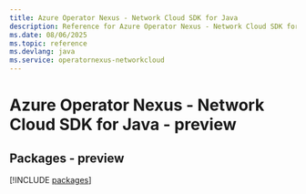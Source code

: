 ```yaml
---
title: Azure Operator Nexus - Network Cloud SDK for Java
description: Reference for Azure Operator Nexus - Network Cloud SDK for Java
ms.date: 08/06/2025
ms.topic: reference
ms.devlang: java
ms.service: operatornexus-networkcloud
---
```

# Azure Operator Nexus - Network Cloud SDK for Java - preview
## Packages - preview
[!INCLUDE [packages](operator-nexus---network-cloud-index.md)]